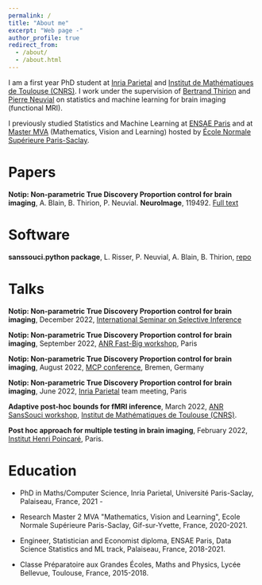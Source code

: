 ```yaml
---
permalink: /
title: "About me"
excerpt: "Web page -"
author_profile: true
redirect_from: 
  - /about/
  - /about.html
---
```


I am a first year PhD student at [Inria Parietal](https://team.inria.fr/parietal/) and [Institut de Mathématiques de Toulouse (CNRS)](https://www.math.univ-toulouse.fr/?lang=en). I work under the supervision of [Bertrand Thirion](https://pages.saclay.inria.fr/bertrand.thirion/) and [Pierre Neuvial](https://www.math.univ-toulouse.fr/~pneuvial/) on statistics and machine learning for brain imaging (functional MRI).

I previously studied Statistics and Machine Learning at [ENSAE Paris](https://www.ensae.fr/en) and at [Master MVA](https://www.master-mva.com/) (Mathematics, Vision and Learning) hosted by [École Normale Supérieure Paris-Saclay](https://ens-paris-saclay.fr/en).

# Papers

**Notip: Non-parametric True Discovery Proportion control for brain imaging**, A. Blain, B. Thirion, P. Neuvial. **NeuroImage**, 119492. [Full text](https://doi.org/10.1016/j.neuroimage.2022.119492)

# Software

**sanssouci.python package**, L. Risser, P. Neuvial, A. Blain, B. Thirion, [repo](https://github.com/pneuvial/sanssouci.python)

# Talks

**Notip: Non-parametric True Discovery Proportion control for brain imaging**, December 2022, [International Seminar on Selective Inference]([https://anr.fr/Project-ANR-17-CE23-0011](https://www.selectiveinferenceseminar.com/))

**Notip: Non-parametric True Discovery Proportion control for brain imaging**, September 2022, [ANR Fast-Big workshop](https://anr.fr/Project-ANR-17-CE23-0011), Paris

**Notip: Non-parametric True Discovery Proportion control for brain imaging**, August 2022, [MCP conference](https://www.mcp-conference.org/), Bremen, Germany

**Notip: Non-parametric True Discovery Proportion control for brain imaging**, June 2022, [Inria Parietal](https://team.inria.fr/parietal/) team meeting, Paris

**Adaptive post-hoc bounds for fMRI inference**, March 2022, [ANR SansSouci workshop](https://anr.fr/Projet-ANR-16-CE40-0019), [Institut de Mathématiques de Toulouse (CNRS)](https://www.math.univ-toulouse.fr/?lang=en).

**Post hoc approach for multiple testing in brain imaging**, February 2022, [Institut Henri Poincaré](http://www.ihp.fr/en), Paris.

# Education

* PhD in Maths/Computer Science, Inria Parietal, Université Paris-Saclay, Palaiseau, France, 2021 -

* Research Master 2 MVA "Mathematics, Vision and Learning", Ecole Normale Supérieure Paris-Saclay, Gif-sur-Yvette, France, 2020-2021.

* Engineer, Statistician and Economist diploma, ENSAE Paris, Data Science Statistics and ML track, Palaiseau, France, 2018-2021.

* Classe Préparatoire aux Grandes Écoles, Maths and Physics, Lycée Bellevue, Toulouse, France, 2015-2018.

